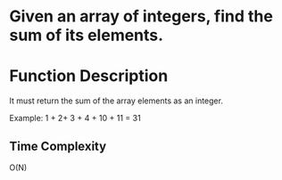 # Given an array of integers, find the sum of its elements.

# Function Description

It must return the sum of the array elements as an integer.

Example: 1 + 2+ 3 + 4 + 10 + 11 = 31

## Time Complexity
O(N)
